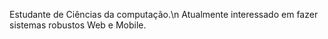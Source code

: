 Estudante de Ciências da computação.\n
Atualmente interessado em fazer sistemas robustos Web e Mobile.


<!--
**pabloyss/pabloyss** is a ✨ _special_ ✨ repository because its `README.md` (this file) appears on your GitHub profile.

Here are some ideas to get you started:


-->
